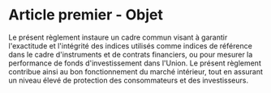 # Article premier - Objet


Le présent règlement instaure un cadre commun visant à garantir l'exactitude et l'intégrité des indices utilisés comme indices de référence dans le cadre d'instruments et de contrats financiers, ou pour mesurer la performance de fonds d'investissement dans l'Union. Le présent règlement contribue ainsi au bon fonctionnement du marché intérieur, tout en assurant un niveau élevé de protection des consommateurs et des investisseurs.
